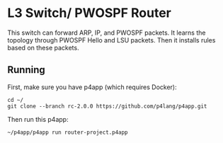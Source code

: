 # L3 Switch/ PWOSPF Router

This switch can forward ARP, IP, and PWOSPF packets. It learns the topology through PWOSPF Hello and LSU packets. Then it installs rules based on these packets. 

## Running

First, make sure you have p4app (which requires Docker):

    cd ~/
    git clone --branch rc-2.0.0 https://github.com/p4lang/p4app.git

Then run this p4app:

    ~/p4app/p4app run router-project.p4app
